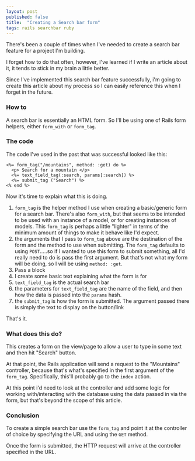 ```yaml
---
layout: post
published: false
title:  "Creating a Search bar form"
tags: rails searchbar ruby
---
```


There's been a couple of times when I've needed to create a search bar feature for a project I'm building.

I forget how to do that often, however, I've learned if I write an article about it, it tends to stick in my brain a little better.

Since I've implemented this search bar feature successfully, i'm going to create this article about my process so I can easily reference this when I forget in the future.

### How to

A search bar is essentially an HTML form. So I'll be using one of Rails form helpers, either `form_with` or `form_tag`.

### The code

The code I've used in the past that was successful looked like this:

```
<%= form_tag("/mountains", method: :get) do %>
  <p> Search for a mountain </p>
  <%= text_field_tag(:search, params[:search]) %>
  <%= submit_tag ("Search") %>
<% end %>
```

Now it's time to explain what this is doing.

1. `form_tag` is the helper method I use when creating a basic/generic form for a search bar. There's also `form_with`, but that seems to be intended to be used with an instance of a model, or for creating instances of models. This `form_tag` is perhaps a little "lighter" in terms of the minimum amount of things to make it behave like I'd expect.
2. the arguments that I pass to `form_tag` above are the destination of the form and the method to use when submitting. The `form_tag` defaults to using `POST`.....so if I wanted to use this form to submit something, all I'd really need to do is pass the first argument. But that's not what my form will be doing, so I will be using `method: :get`.
3. Pass a block
4. I create some basic text explaining what the form is for
5. `text_field_tag` is the actual search bar
6. the parameters for `text_field_tag` are the name of the field, and then how the data is passed into the `params` hash.
7. the `submit_tag` is how the form is submitted. The argument passed there is simply the text to display on the button/link

That's it.

### What does this do?

This creates a form on the view/page to allow a user to type in some text and then hit "Search" button.

At that point, the Rails application will send a request to the "Mountains" controller, because that's what's specified in the first argument of the `form_tag`. Specifically, this'll probably go to the `index` action.

At this point i'd need to look at the controller and add some logic for working with/interacting with the database using the data passed in via the form, but that's beyond the scope of this article.

### Conclusion

To create a simple search bar use the `form_tag` and point it at the controller of choice by specifying the URL and using the `GET` method.

Once the form is submitted, the HTTP request will arrive at the controller specified in the URL.